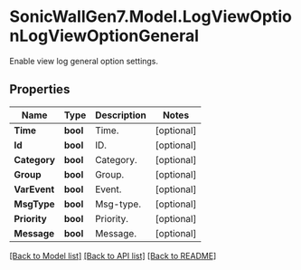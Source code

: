 # SonicWallGen7.Model.LogViewOptionLogViewOptionGeneral
Enable view log general option settings.

## Properties

Name | Type | Description | Notes
------------ | ------------- | ------------- | -------------
**Time** | **bool** | Time. | [optional] 
**Id** | **bool** | ID. | [optional] 
**Category** | **bool** | Category. | [optional] 
**Group** | **bool** | Group. | [optional] 
**VarEvent** | **bool** | Event. | [optional] 
**MsgType** | **bool** | Msg-type. | [optional] 
**Priority** | **bool** | Priority. | [optional] 
**Message** | **bool** | Message. | [optional] 

[[Back to Model list]](../README.md#documentation-for-models) [[Back to API list]](../README.md#documentation-for-api-endpoints) [[Back to README]](../README.md)


